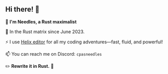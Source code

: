 ## Hi there! 👋

🚀 **I'm Needles, a Rust maximalist**

🌱 In the Rust matrix since June 2023.

⚡ I use [Helix editor](https://helix-editor.com) for all my coding adventures—fast, fluid, and powerful!

📫 You can reach me on Discord: `cpasneedles`

✏️ **Rewrite it in Rust.** 🦀
